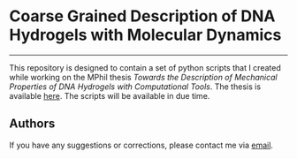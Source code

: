 # **Coarse Grained Description of DNA Hydrogels with Molecular Dynamics**

---

This repository is designed to contain a set of python scripts
that I created while working on the MPhil thesis
*Towards the Description of Mechanical Properties of DNA Hydrogels with Computational Tools*.
The thesis is available [here](thesis/pantazi_iria_mphil_20200212.pdf).
The scripts will be available in due time.

## **Authors** 
If you have any suggestions or corrections, 
please contact me via [email](iria.a.pantazi@gmail.com).
